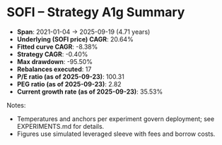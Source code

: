 # SOFI – Strategy A1g Summary

- **Span**: 2021-01-04 → 2025-09-19 (4.71 years)
- **Underlying (SOFI price) CAGR**: 20.64%
- **Fitted curve CAGR**: -8.38%
- **Strategy CAGR**: -0.40%
- **Max drawdown**: -95.50%
- **Rebalances executed**: 17
- **P/E ratio (as of 2025-09-23)**: 100.31
- **PEG ratio (as of 2025-09-23)**: 2.82
- **Current growth rate (as of 2025-09-23)**: 35.53%

Notes:

- Temperatures and anchors per experiment govern deployment; see EXPERIMENTS.md for details.
- Figures use simulated leveraged sleeve with fees and borrow costs.
